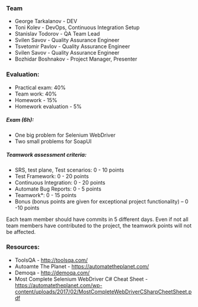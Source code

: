 ### Team

* George Tarkalanov - DEV
* Toni Kolev - DevOps, Continuous Integration Setup
* Stanislav Todorov - QA Team Lead
* Svilen Savov - Quality Assurance Engineer
* Tsvetomir Pavlov - Quality Assurance Engineer
* Svilen Savov - Quality Assurance Engineer
* Bozhidar Boshnakov - Project Manager, Presenter


### Evaluation:

- Practical exam: 40%
- Team work: 40%
- Homework - 15%
- Homework evaluation - 5%

##### Exam (6h):

- One big problem for Selenium WebDriver
- Two small problems for SoapUI

##### Teamwork assessment criteria:

* SRS, test plane, Test scenarios: 0 - 10 points
* Test Framework:  0 - 20 points
* Continuous Integration: 0 - 20 points 
* Automate Bug Reports: 0 - 5 points
* Teamwork*: 0 - 15 points
* Bonus (bonus points are given for exceptional project functionality) – 0 -10 points

Each team member should have commits in 5 different days. Even if not all team members have contributed to the project, the teamwork points will not be affected.


### Resources:

- ToolsQA - http://toolsqa.com/
- Autoamte The Planet - https://automatetheplanet.com/
- Demoqa - http://demoqa.com/
- Most Complete Selenium WebDriver C# Cheat Sheet - https://automatetheplanet.com/wp-content/uploads/2017/02/MostCompleteWebDriverCSharpCheetSheet.pdf